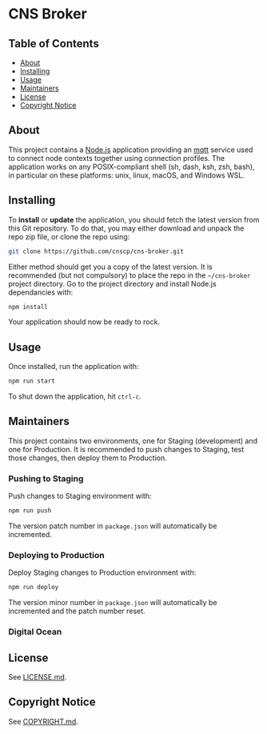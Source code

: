 # CNS Broker

## Table of Contents

- [About](#about)
- [Installing](#installing)
- [Usage](#usage)
- [Maintainers](#maintainers)
- [License](#license)
- [Copyright Notice](#copyright-notice)

## About

This project contains a [Node.js](https://en.wikipedia.org/wiki/Node.js) application providing an [mqtt](https://en.wikipedia.org/wiki/MQTT) service used to connect node contexts together using connection profiles. The application works on any POSIX-compliant shell (sh, dash, ksh, zsh, bash), in particular on these platforms: unix, linux, macOS, and Windows WSL.

## Installing

To **install** or **update** the application, you should fetch the latest version from this Git repository. To do that, you may either download and unpack the repo zip file, or clone the repo using:

```sh
git clone https://github.com/cnscp/cns-broker.git
```

Either method should get you a copy of the latest version. It is recommended (but not compulsory) to place the repo in the `~/cns-broker` project directory. Go to the project directory and install Node.js dependancies with:

```sh
npm install
```

Your application should now be ready to rock.

## Usage

Once installed, run the application with:

```sh
npm run start
```

To shut down the application, hit `ctrl-c`.

## Maintainers

This project contains two environments, one for Staging (development) and one for Production. It is recommended to push changes to Staging, test those changes, then deploy them to Production.

### Pushing to Staging

Push changes to Staging environment with:

```sh
npm run push
```

The version patch number in `package.json` will automatically be incremented.

### Deploying to Production

Deploy Staging changes to Production environment with:

```sh
npm run deploy
```

The version minor number in `package.json` will automatically be incremented and the patch number reset.

### Digital Ocean

## License

See [LICENSE.md](./LICENSE.md).

## Copyright Notice

See [COPYRIGHT.md](./COPYRIGHT.md).
